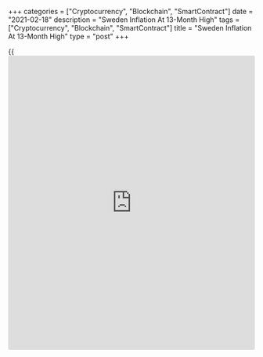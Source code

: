 +++
categories = ["Cryptocurrency", "Blockchain", "SmartContract"]
date = "2021-02-18"
description = "Sweden Inflation At 13-Month High"
tags = ["Cryptocurrency", "Blockchain", "SmartContract"]
title = "Sweden Inflation At 13-Month High"
type = "post"
+++

{{<iframe id="large-banner" src="https://www.bounty.group/#slide=19.0" width="100%" height="600" scrolling="no" style="border: 0px solid rgb(216, 221, 230); border-radius: 3px;">}}

Sweden's consumer price inflation rose to the highest in over an year,
figures from Statistics Sweden showed on Thursday.

The consumer price index rose 1.6 percent annually in January, following
a 0.5 percent increase in December. Economists had expected a 1.5
percent rise.

The latest inflation was the highest since December 2019, when prices
grew 1.8 percent.

On a month-on-month basis, consumer prices declined 0.4 percent in
January, after a 0.7 percent growth in the previous month. Economists
had expected a 0.4 percent fall.

Inflation, based on the CPI with fixed interest rate or CPIF, rose to
1.7 percent in January from 0.5 percent in the preceding month.

On a monthly basis, the CPIF declined 0.3 percent in Januray, after a
0.7 percent rise in the prior month.

For comments and feedback [contact](https://www.playgroundfx.com/contact/): editorial@rtt[news](https://www.letsplayfx.com/blog/forex-news-website/).com

[Economic News][1]

 **What parts of the world are seeing the best (and worst) economic
performances lately? Click[here][2] to check out our [Econ Scorecard][2]
and find out! See up-to-the-moment [ranking](https://www.playgroundfx.com/blog/crypto-exchange-ranking/)s for the best and worst
performers in [GDP][3], [unemployment rate][4], [inflation][5] and much
more.**

   1. www.rtt[news](https://www.letsplayfx.com/blog/forex-news-website/).com/Content/EconomicNews.aspx
   2. www.rtt[news](https://www.letsplayfx.com/blog/forex-news-website/).com/economic-scorecard/world-rank/industrial-production/highest-performance.aspx
   3. www.rtt[news](https://www.letsplayfx.com/blog/forex-news-website/).com/economic-scorecard/world-rank/GDP/highest-performance.aspx
   4. www.rtt[news](https://www.letsplayfx.com/blog/forex-news-website/).com/economic-scorecard/world-rank/unemployment-rate/lowest-performance.aspx
   5. www.rtt[news](https://www.letsplayfx.com/blog/forex-news-website/).com/economic-scorecard/world-rank/CPI/highest-performance.aspx